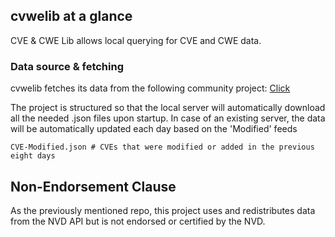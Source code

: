 ## cvwelib at a glance

CVE & CWE Lib allows local querying for CVE and CWE data.

### Data source & fetching

cvwelib fetches its data from the following community project: [Click](https://github.com/fkie-cad/nvd-json-data-feeds)

The project is structured so that the local server will automatically download all the needed .json files upon startup.
In case of an existing server, the data will be automatically updated each day based on the 'Modified' feeds

```plain
CVE-Modified.json # CVEs that were modified or added in the previous eight days
```

## Non-Endorsement Clause

As the previously mentioned repo, this project uses and redistributes data from the NVD API but is not endorsed or certified by the NVD.
